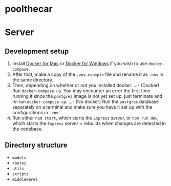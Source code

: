 # poolthecar

# Server

## Development setup

1. Install [Docker for Mac](https://docs.docker.com/docker-for-mac/) or [Docker for Windows](https://docs.docker.com/docker-for-windows/) if you wish to use `docker-compose`.
2. After that, make a copy of the `.env.example` file and rename it as `.env` in the same directory.
3. Then, depending on whether or not you installed docker:
...- (Docker) Run `docker-compose up`. You may encounter an error the first time running it since the `postgres` image is not yet set up; just terminate and re-run `docker-compose up`.
...- (No docker) Run the `postgres` database separately on a terminal and make sure you have it set up with the configurations in `.env`.
4. Run either `npm start`, which starts the `Express` server, or `npm run dev`, which starts the `Express` server + rebuilds when changes are detected in the codebase.

## Directory structure

- `models`
- `routes`
- `utils`
- `scripts`
- `middlewares`
